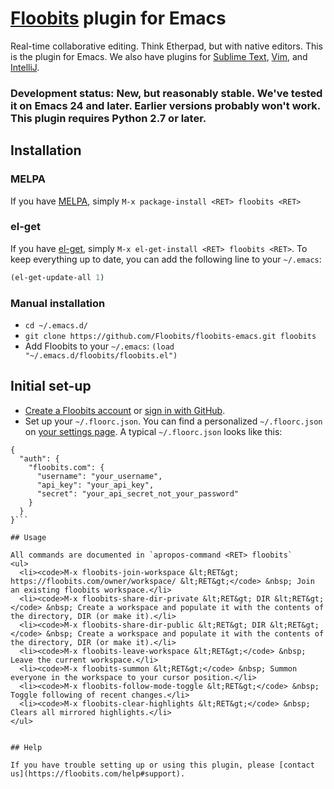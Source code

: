 # [Floobits](https://floobits.com/) plugin for Emacs

Real-time collaborative editing. Think Etherpad, but with native editors. This is the plugin for Emacs. We also have plugins for [Sublime Text](https://github.com/Floobits/floobits-sublime), [Vim](https://github.com/Floobits/floobits-vim), and [IntelliJ](https://github.com/Floobits/floobits-intellij).

### Development status: New, but reasonably stable. We've tested it on Emacs 24 and later. Earlier versions probably won't work. This plugin requires Python 2.7 or later.

## Installation
### MELPA
If you have [MELPA](https://github.com/milkypostman/melpa), simply `M-x package-install <RET> floobits <RET>`

### el-get
If you have [el-get](https://github.com/dimitri/el-get), simply `M-x el-get-install <RET> floobits <RET>`. To keep everything up to date, you can add the following line to your `~/.emacs`:

```lisp
(el-get-update-all 1)
```

### Manual installation
* `cd ~/.emacs.d/`
* `git clone https://github.com/Floobits/floobits-emacs.git floobits`
* Add Floobits to your `~/.emacs`: `(load "~/.emacs.d/floobits/floobits.el")`


## Initial set-up

* [Create a Floobits account](https://floobits.com/signup/) or [sign in with GitHub](https://floobits.com/login/github/?next=/dash/).
* Set up your `~/.floorc.json`. You can find a personalized `~/.floorc.json` on [your settings page](https://floobits.com/dash/settings/). A typical `~/.floorc.json` looks like this:

```
{
  "auth": {
    "floobits.com": {
      "username": "your_username",
      "api_key": "your_api_key",
      "secret": "your_api_secret_not_your_password"
    }
  }
}```

## Usage

All commands are documented in `apropos-command <RET> floobits`
<ul>
  <li><code>M-x floobits-join-workspace &lt;RET&gt; https://floobits.com/owner/workspace/ &lt;RET&gt;</code> &nbsp; Join an existing floobits workspace.</li>
  <li><code>M-x floobits-share-dir-private &lt;RET&gt; DIR &lt;RET&gt;</code> &nbsp; Create a workspace and populate it with the contents of the directory, DIR (or make it).</li>
  <li><code>M-x floobits-share-dir-public &lt;RET&gt; DIR &lt;RET&gt;</code> &nbsp; Create a workspace and populate it with the contents of the directory, DIR (or make it).</li>
  <li><code>M-x floobits-leave-workspace &lt;RET&gt;</code> &nbsp; Leave the current workspace.</li>
  <li><code>M-x floobits-summon &lt;RET&gt;</code> &nbsp; Summon everyone in the workspace to your cursor position.</li>
  <li><code>M-x floobits-follow-mode-toggle &lt;RET&gt;</code> &nbsp; Toggle following of recent changes.</li>
  <li><code>M-x floobits-clear-highlights &lt;RET&gt;</code> &nbsp; Clears all mirrored highlights.</li>
</ul>


## Help

If you have trouble setting up or using this plugin, please [contact us](https://floobits.com/help#support).
